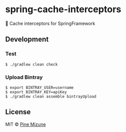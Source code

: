 # spring-cache-interceptors
:leaves: Cache interceptors for SpringFramework

## Development
### Test

```
$ ./gradlew clean check
```

### Upload Bintray

```
$ export BINTRAY_USER=username
$ export BINTRAY_KEY=apiKey
$ ./gradlew clean assemble bintrayUpload
```

## License

MIT &copy; [Pine Mizune](https://profile.pine.moe)
